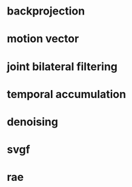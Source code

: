 # backprojection

# motion vector

# joint bilateral filtering

# temporal accumulation

# denoising

# svgf

# rae